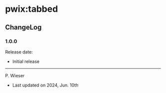 # pwix:tabbed

## ChangeLog

### 1.0.0

Release date: 

- Initial release

---
P. Wieser
- Last updated on 2024, Jun. 10th

